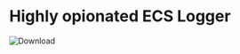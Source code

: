 # Highly opionated ECS Logger

 ![Download](https://api.bintray.com/packages/hampsterx/maven/ecs-logger/images/download.svg)
 